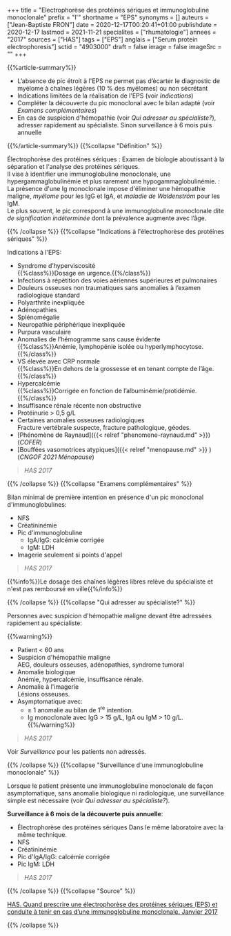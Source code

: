 +++
title = "Electrophorèse des protéines sériques et immunoglobuline monoclonale"
prefix = "l'"
shortname = "EPS"
synonyms = []
auteurs = ["Jean-Baptiste FRON"]
date = 2020-12-17T00:20:41+01:00
publishdate = 2020-12-17
lastmod = 2021-11-21
specialites = ["rhumatologie"]
annees = "2017"
sources = ["HAS"]
tags = ["EPS"]
anglais = ["Serum protein electrophoresis"]
sctid = "4903000"
draft = false
image = false
imageSrc = ""
+++

{{%article-summary%}}

- L’absence de pic étroit à l'EPS ne permet pas d’écarter le diagnostic de myélome à chaînes légères (10 % des myélomes) ou non sécrétant
- Indications limitées de la réalisation de l'EPS (voir *Indications*)
- Compléter la découverte du pic monoclonal avec le bilan adapté (voir *Examens complémentaires*)
- En cas de suspicion d'hémopathie (voir *Qui adresser au spécialiste?*), adresser rapidement au spécialiste. Sinon surveillance à 6 mois puis annuelle

{{%/article-summary%}}
{{%collapse "Définition" %}}

Électrophorèse des protéines sériques
: Examen de biologie aboutissant à la séparation et l'analyse des protéines sériques.  
Il vise à identifier une immunoglobuline monoclonale, une hypergammaglobulinémie et plus rarement une hypogammaglobulinémie.
: La présence d'une Ig monoclonale impose d'éliminer une hémopathie maligne, *myélome* pour les IgG et IgA, et *maladie de Waldenström* pour les IgM.  
Le plus souvent, le pic correspond à une immunoglobuline monoclonale dite *de signification indéterminée* dont la prévalence augmente avec l’âge.

{{% /collapse %}}
{{%collapse "Indications à l'électrophorèse des protéines sériques" %}}

Indications à l'EPS:

- Syndrome d’hyperviscosité  
{{%class%}}Dosage en urgence.{{%/class%}}
- Infections à répétition des voies aériennes supérieures et pulmonaires
- Douleurs osseuses non traumatiques sans anomalies à l’examen radiologique standard
- Polyarthrite inexpliquée
- Adénopathies
- Splénomégalie
- Neuropathie périphérique inexpliquée
- Purpura vasculaire
- Anomalies de l’hémogramme sans cause évidente  
{{%class%}}Anémie, lymphopénie isolée ou hyperlymphocytose.{{%/class%}}
- VS élevée avec CRP normale  
{{%class%}}En dehors de la grossesse et en tenant compte de l’âge.{{%/class%}}
- Hypercalcémie  
{{%class%}}Corrigée en fonction de l’albuminémie/protidémie.{{%/class%}}
- Insuffisance rénale récente non obstructive
- Protéinurie > 0,5 g/L
- Certaines anomalies osseuses radiologiques  
Fracture vertébrale suspecte, fracture pathologique, géodes.
- [Phénomène de Raynaud]({{< relref "phenomene-raynaud.md" >}}) (*COFER*)
- [Bouffées vasomotrices atypiques]({{< relref "menopause.md" >}} ) (*CNGOF 2021 Ménopause*)

> *HAS 2017*

{{% /collapse %}}
{{%collapse "Examens complémentaires" %}}

Bilan minimal de première intention en présence d'un pic monoclonal d'immunoglobulines:

- NFS
- Créatininémie
- Pic d'immunoglobuline
  - IgA/IgG: calcémie corrigée
  - IgM: LDH
- Imagerie seulement si points d'appel

> *HAS 2017*

{{%info%}}Le dosage des chaînes légères libres relève du spécialiste et n'est pas remboursé en ville{{%/info%}}

{{% /collapse %}}
{{%collapse "Qui adresser au spécialiste?" %}}

Personnes avec suspicion d'hémopathie maligne devant être adressées rapidement au spécialiste:

{{%warning%}}

- Patient < 60 ans
- Suspicion d'hémopathie maligne  
AEG, douleurs osseuses, adénopathies, syndrome tumoral
- Anomalie biologique  
Anémie, hypercalcémie, insuffisance rénale.
- Anomalie à l'imagerie  
Lésions osseuses.
- Asymptomatique avec:
  - ≥ 1 anomalie au bilan de 1<sup>re</sup> intention.
  - Ig monoclonale avec IgG > 15 g/L, IgA ou IgM > 10 g/L.
{{%/warning%}}

> *HAS 2017*

Voir *Surveillance* pour les patients non adressés.

{{% /collapse %}}
{{%collapse "Surveillance d'une immunoglobuline monoclonale" %}}

Lorsque le patient présente une immunoglobuline monoclonale de façon asymptomatique, sans anomalie biologique ni radiologique, une surveillance simple est nécessaire (voir *Qui adresser au spécialiste?*).

**Surveillance à 6 mois de la découverte puis annuelle**:

- Électrophorèse des protéines sériques
Dans le même laboratoire avec la même technique.
- NFS
- Créatininémie
- Pic d'IgA/IgG: calcémie corrigée
- Pic IgM: LDH

> *HAS 2017*

{{% /collapse %}}
{{%collapse "Source" %}}

[HAS. Quand prescrire une électrophorèse des protéines sériques (EPS) et conduite à tenir en cas d’une immunoglobuline monoclonale. Janvier 2017](https://www.has-sante.fr/jcms/c_2742018/fr/quand-prescrire-une-electrophorese-des-proteines-seriques-eps-et-conduite-a-tenir-en-cas-d-une-immunoglobuline-monoclonale)

{{% /collapse %}}
